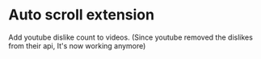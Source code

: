 # Auto scroll extension

Add youtube dislike count to videos. (Since youtube removed the dislikes from their api, It's now working anymore)
